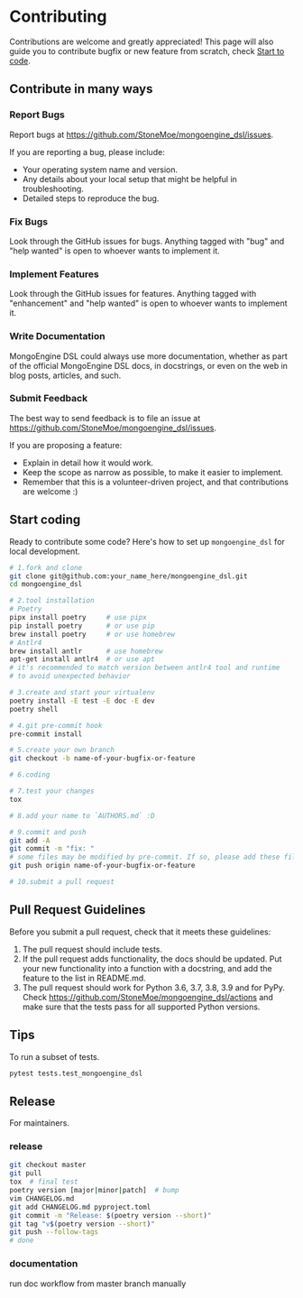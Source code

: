# Contributing
Contributions are welcome and greatly appreciated!
This page will also guide you to contribute bugfix or new feature from scratch, check [Start to code](/contributing/#start-coding).

## Contribute in many ways
### Report Bugs
Report bugs at https://github.com/StoneMoe/mongoengine_dsl/issues.

If you are reporting a bug, please include:

* Your operating system name and version.
* Any details about your local setup that might be helpful in troubleshooting.
* Detailed steps to reproduce the bug.

### Fix Bugs
Look through the GitHub issues for bugs. Anything tagged with "bug" and "help
wanted" is open to whoever wants to implement it.

### Implement Features
Look through the GitHub issues for features. Anything tagged with "enhancement"
and "help wanted" is open to whoever wants to implement it.

### Write Documentation
MongoEngine DSL could always use more documentation, whether as part of the
official MongoEngine DSL docs, in docstrings, or even on the web in blog posts,
articles, and such.

### Submit Feedback
The best way to send feedback is to file an issue at https://github.com/StoneMoe/mongoengine_dsl/issues.

If you are proposing a feature:

* Explain in detail how it would work.
* Keep the scope as narrow as possible, to make it easier to implement.
* Remember that this is a volunteer-driven project, and that contributions
  are welcome :)

## Start coding
Ready to contribute some code?
Here's how to set up `mongoengine_dsl` for local development.
```bash
# 1.fork and clone
git clone git@github.com:your_name_here/mongoengine_dsl.git
cd mongoengine_dsl

# 2.tool installation
# Poetry
pipx install poetry     # use pipx
pip install poetry      # or use pip
brew install poetry     # or use homebrew
# Antlr4
brew install antlr      # use homebrew
apt-get install antlr4  # or use apt
# it's recommended to match version between antlr4 tool and runtime
# to avoid unexpected behavior

# 3.create and start your virtualenv
poetry install -E test -E doc -E dev
poetry shell

# 4.git pre-commit hook
pre-commit install

# 5.create your own branch
git checkout -b name-of-your-bugfix-or-feature

# 6.coding

# 7.test your changes
tox

# 8.add your name to `AUTHORS.md` :D

# 9.commit and push
git add -A
git commit -m "fix: "
# some files may be modified by pre-commit. If so, please add these files and commit again.
git push origin name-of-your-bugfix-or-feature

# 10.submit a pull request
```

## Pull Request Guidelines
Before you submit a pull request, check that it meets these guidelines:

1. The pull request should include tests.
2. If the pull request adds functionality, the docs should be updated. Put
   your new functionality into a function with a docstring, and add the
   feature to the list in README.md.
3. The pull request should work for Python 3.6, 3.7, 3.8, 3.9 and for PyPy. Check
   https://github.com/StoneMoe/mongoengine_dsl/actions
   and make sure that the tests pass for all supported Python versions.

## Tips
To run a subset of tests.
```bash
pytest tests.test_mongoengine_dsl
```

## Release
For maintainers.

### release
```bash
git checkout master
git pull
tox  # final test
poetry version [major|minor|patch]  # bump
vim CHANGELOG.md
git add CHANGELOG.md pyproject.toml
git commit -m "Release: $(poetry version --short)"
git tag "v$(poetry version --short)"
git push --follow-tags
# done
```

### documentation
run doc workflow from master branch manually

